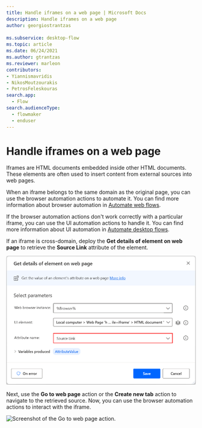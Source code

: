 ```yaml
---
title: Handle iframes on a web page | Microsoft Docs
description: Handle iframes on a web page
author: georgiostrantzas

ms.subservice: desktop-flow
ms.topic: article
ms.date: 06/24/2021
ms.author: gtrantzas
ms.reviewer: marleon
contributors:
- Yiannismavridis
- NikosMoutzourakis
- PetrosFeleskouras
search.app: 
  - Flow
search.audienceType: 
  - flowmaker
  - enduser
---
```


# Handle iframes on a web page

Iframes are HTML documents embedded inside other HTML documents. These elements are often used to insert content from external sources into web pages.

When an iframe belongs to the same domain as the original page, you can use the browser automation actions to automate it. You can find more information about browser automation in [Automate web flows](..\automation-web.md).

If the browser automation actions don't work correctly with a particular iframe, you can use the UI automation actions to handle it. You can find more information about UI automation in [Automate desktop flows](..\desktop-automation.md).

If an iframe is cross-domain, deploy the **Get details of element on web page** to retrieve the **Source Link** attribute of the element.

![Screenshot of the Get details of element on web page action.](media/handle-iframes/get-details-element-web=page-action.png)

Next, use the **Go to web page** action or the **Create new tab** action to navigate to the retrieved source. Now, you can use the browser automation actions to interact with the iframe.

![Screenshot of the Go to web page action.](media/handle-iframes/go-web-page-action.png)